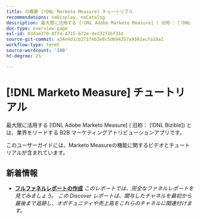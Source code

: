 ```yaml
---
title: の概要 [!DNL Marketo Measure] チュートリアル
recommendations: noDisplay, noCatalog
description: 最大限に活用する [!DNL Adobe Marketo Measure] ( 旧称： [!DNL Bizible]) とは、業界をリードする B2B マーケティングアトリビューションアプリです。
doc-type: overview-page
exl-id: 83dae370-8ffd-4715-b72e-4e232f1bf31d
source-git-commit: a34e4d1cb271feb3e8c5d694357a9502acfa18a2
workflow-type: tm+mt
source-wordcount: '100'
ht-degree: 2%

---
```


# [!DNL Marketo Measure] チュートリアル

最大限に活用する [!DNL Adobe Marketo Measure] ( 旧称： [!DNL Bizible]) とは、業界をリードする B2B マーケティングアトリビューションアプリです。

このユーザーガイドには、Marketo Measureの機能に関するビデオとチュートリアルが含まれています。

<div id="whats-new-section">

## 新着情報

* **[フルファネルレポートの作成](https://experienceleague.adobe.com/docs/marketo-measure-learn/tutorials/marketo-measure-discover/build-a-full-funnel-report-pt3.html)**
  *このレポートでは、完全なファネルレポートを見てみましょう。 この Discover レポートは、関与したチャネルを最初から最後まで追跡し、オポチュニティや売上高をこれらのチャネルに関連付けます。*

</div>   
<div id="recs-overview-body-1"></div>
<div id="recs-overview-body-2"></div>
<div id="recs-overview-body-3"></div>
<div id="recs-overview-body-4"></div>
<div id="recs-overview-body-5"></div>
<div id="recs-overview-body-6"></div>
